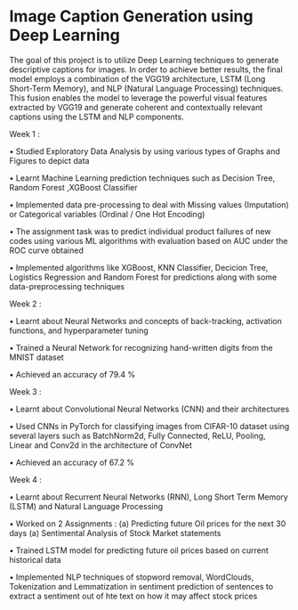 # Image Caption Generation using Deep Learning

The goal of this project is to utilize Deep Learning techniques to generate descriptive captions for images. In order to achieve better results, the final model employs a combination of the VGG19 architecture, LSTM (Long Short-Term Memory), and NLP (Natural Language Processing) techniques. This fusion enables the model to leverage the powerful visual features extracted by VGG19 and generate coherent and contextually relevant captions using the LSTM and NLP components.

Week 1 :

• Studied Exploratory Data Analysis by using various types of Graphs and Figures to depict data

• Learnt  Machine Learning prediction techniques such as Decision Tree, Random Forest ,XGBoost Classifier

• Implemented data pre-processing to deal with Missing values (Imputation) or Categorical variables (Ordinal / One Hot Encoding)

• The assignment task was to predict individual product failures of new codes using various ML algorithms with evaluation based on AUC under the ROC curve obtained

• Implemented algorithms like XGBoost, KNN Classifier, Decicion Tree, Logistics Regression and Random Forest for predictions along with some data-preprocessing 
  techniques

Week 2 :

• Learnt about Neural Networks and concepts of back-tracking, activation functions, and hyperparameter tuning

• Trained a Neural Network for recognizing hand-written digits from the MNIST dataset

• Achieved an accuracy of 79.4 %

Week 3 :

• Learnt about Convolutional Neural Networks (CNN) and their architectures

• Used CNNs in PyTorch for classifying images from CIFAR-10 dataset using several layers such as BatchNorm2d, Fully Connected, ReLU, Pooling, Linear and Conv2d in 
  the architecture of ConvNet

• Achieved an accuracy of 67.2 %

Week 4 :

• Learnt about Recurrent Neural Networks (RNN), Long Short Term Memory (LSTM) and Natural Language Processing

• Worked on 2 Assignments :
    (a) Predicting future Oil prices for the  next 30 days
    (a) Sentimental Analysis of Stock Market statements

• Trained LSTM model for predicting future oil prices based on current historical data

• Implemented NLP techniques of stopword removal, WordClouds, Tokenization and Lemmatization in sentiment prediction of sentences to extract a sentiment out of hte   text on how it may affect stock prices
